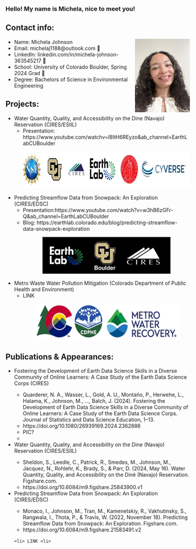 ### Hello! My name is Michela, nice to meet you! 





## Contact info:
<img src="headshot.jpg" width="150" height= "200"
img align="right"  />
<ul> 
<li> Name: Michela Johnson </li>
<li> Email: michelaj1188@outlook.com 📩</li>
<li> LinkedIn: linkedin.com/in/michela-johnson-363545217 📸 </li>
<li> School: University of Colorado Boulder, Spring 2024 Grad 🐃 </li>
<li> Degree: Bachelors of Science in Environmental Engineering </li>
</ul>



## Projects:
<ul> 
<li> Water Quantity, Quality, and Accessibility on the Dine (Navajo) Reservation (CIRES/ESIIL)
  <ul> 
    <li> Presentation: https://www.youtube.com/watchv=I8ltH6REyzo&ab_channel=EarthLabCUBoulder </li> 
    <p align="center">
      <img src="LogoESIIL.JPG" 
        Height = "100" Width = "550"
</ul>
    </ul>

<li> Predicting Streamflow Data from Snowpack: An Exploration (CIRES/EDSC) 
 <ul>
    <li> Presentation:https://www.youtube.com/watch?v=w3hB6zGFr-Q&ab_channel=EarthLabCUBoulder </li>
  <li> Blog: https://earthlab.colorado.edu/blog/predicting-streamflow-data-snowpack-exploration </li>
   <p align="center">
      <img src="EarthLab.JPG" 
        Height = "100" Width = "350" 
       </ul>
         </ul>


<li> Metro Waste Water Pollution Mitigation (Colorado Department of Public Health and Environment) 
   <ul> 
    <li> LINK </li>
     <p align="center">
       <img src="LogoMWW.JPG" 
        Height = "100" Width = "400" />
</ul>
</ul>
</ul>


## Publications & Appearances:
<ul> 
<li> Fostering the Development of Earth Data Science Skills in a Diverse Community of Online Learners: A Case Study of the Earth Data Science Corps (CIRES) </li>
  <ul> 
    <li> Quarderer, N. A., Wasser, L., Gold, A. U., Montaño, P., Herwehe, L., Halama, K., Johnson, M., ..., Balch, J. (2024). Fostering the Development of Earth Data Science Skills in a Diverse Community of Online Learners: A Case Study of the Earth Data Science Corps. Journal of Statistics and Data Science Education, 1–13. <li>
      https://doi.org/10.1080/26939169.2024.2362886 
    <li> PIC? <li>
  </ul>
<li> Water Quantity, Quality, and Accessibility on the Dine (Navajo) Reservation (CIRES/ESIIL) </li>
  <ul> 
    <li> Sheldon, S., Leedle, C., Patrick, R., Smedes, M., Johnson, M., Jacquez, N., Rohlehr, K., Brady, S., & Parr, D. (2024, May 16). Water Quantity, Quality, and Accessibility on the Diné (Navajo) Reservation. Figshare.com. <li>
      https://doi.org/10.6084/m9.figshare.25843900.v1 
  </ul>
<li> Predicting Streamflow Data from Snowpack: An Exploration (CIRES/EDSC) </li>
  <ul>
  <li> Monaco, I., Johnson, M., Tran, M., Kamenetskiy, R., Vakhutinsky, S., Rangwala, I., Thota, P., & Travis, W. (2022, November 18). Predicting Streamflow Data from Snowpack: An Exploration. Figshare.com. <li>
  https://doi.org/10.6084/m9.figshare.21583491.v2 
  </ul>
   
    <li> LINK <li>
  </ul>
</ul>
